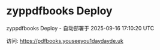 # zyppdfbooks Deploy

zyppdfbooks Deploy - 自动部署于 2025-09-16 17:10:20 UTC

访问: https://pdfbooks.youseeyou1daydayde.uk
